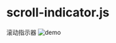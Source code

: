 # scroll-indicator.js
滚动指示器
![demo](https://user-images.githubusercontent.com/40231912/162765457-85b8850a-3c28-4548-a83c-a609baa3b5c6.gif)
